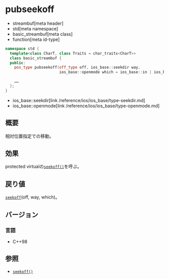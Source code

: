 # pubseekoff
* streambuf[meta header]
* std[meta namespace]
* basic_streambuf[meta class]
* function[meta id-type]

```cpp
namespace std {
  template<class CharT, class Traits = char_traits<CharT>>
  class basic_streambuf {
  public:
    pos_type pubseekoff(off_type off, ios_base::seekdir way,
                        ios_base::openmode which = ios_base::in | ios_base::out);

    ……
  };
}
```
* ios_base::seekdir[link /reference/ios/ios_base/type-seekdir.md]
* ios_base::openmode[link /reference/ios/ios_base/type-openmode.md]

## 概要
相対位置指定での移動。

## 効果
protected virtualの[`seekoff()`](seekoff.md)を呼ぶ。

## 戻り値
[`seekoff`](seekoff.md)(off, way, which)。

## バージョン
### 言語
- C++98

## 参照
- [`seekoff()`](seekoff.md)
